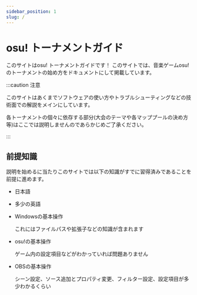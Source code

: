 ```yaml
---
sidebar_position: 1
slug: /
---
```


# osu! トーナメントガイド

このサイトはosu! トーナメントガイドです！ このサイトでは、音楽ゲームosu!のトーナメントの始め方をドキュメントにして掲載しています。

:::caution 注意

このサイトはあくまでソフトウェアの使い方やトラブルシューティングなどの技術面での解説をメインにしています。

各トーナメントの個々に依存する部分(大会のテーマや各マッププールの決め方等)はここでは説明しませんのであらかじめご了承ください。

:::

## 前提知識

説明を始めるに当たりこのサイトでは以下の知識がすでに習得済みであることを前提に進めます。

* 日本語

* 多少の英語

* Windowsの基本操作

  これにはファイルパスや拡張子などの知識が含まれます

* osu!の基本操作

  ゲーム内の設定項目などがわかっていれば問題ありません

* OBSの基本操作

  シーン設定、ソース追加とプロパティ変更、フィルター設定、設定項目が多少わかるくらい
